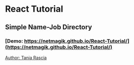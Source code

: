 # React Tutorial

## Simple Name-Job Directory

### [Demo: https://netmagik.github.io/React-Tutorial/](https://netmagik.github.io/React-Tutorial/)

[Author: Tania Rascia](https://www.taniarascia.com/) 